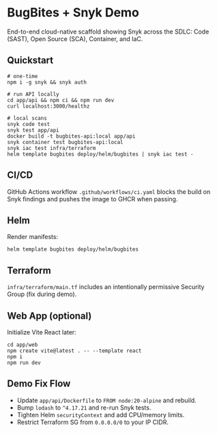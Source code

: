 # BugBites + Snyk Demo

End-to-end cloud-native scaffold showing Snyk across the SDLC: Code (SAST), Open Source (SCA), Container, and IaC.

## Quickstart

```
# one-time
npm i -g snyk && snyk auth

# run API locally
cd app/api && npm ci && npm run dev
curl localhost:3000/healthz

# local scans
snyk code test
snyk test app/api
docker build -t bugbites-api:local app/api
snyk container test bugbites-api:local
snyk iac test infra/terraform
helm template bugbites deploy/helm/bugbites | snyk iac test -
```

## CI/CD
GitHub Actions workflow `.github/workflows/ci.yaml` blocks the build on Snyk findings and pushes the image to GHCR when passing.

## Helm
Render manifests:
```
helm template bugbites deploy/helm/bugbites
```

## Terraform
`infra/terraform/main.tf` includes an intentionally permissive Security Group (fix during demo).

## Web App (optional)
Initialize Vite React later:
```
cd app/web
npm create vite@latest . -- --template react
npm i
npm run dev
```

## Demo Fix Flow
- Update `app/api/Dockerfile` to `FROM node:20-alpine` and rebuild.
- Bump `lodash` to `^4.17.21` and re-run Snyk tests.
- Tighten Helm `securityContext` and add CPU/memory limits.
- Restrict Terraform SG from `0.0.0.0/0` to your IP CIDR.
